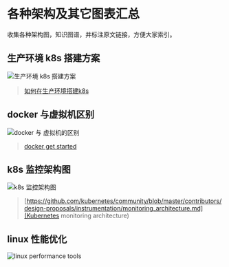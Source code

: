 # 各种架构及其它图表汇总

收集各种架构图，知识图谱，并标注原文链接，方便大家索引。

## 生产环境 k8s 搭建方案

![生产环境 k8s 搭建方案](https://d33wubrfki0l68.cloudfront.net/f6ca7c0c1ba895a1578b4131c0f174130a32c8b8/4b4c7/images/docs/kubernetessolutions.svg)

> [如何在生产环境搭建k8s](https://kubernetes.io/docs/setup/#production-environment)

## docker 与虚拟机区别

![docker 与 虚拟机的区别](https://docs.docker.com/images/VM%402x.png)

> [docker get started](https://docs.docker.com/get-started/#containers-and-virtual-machines)

## k8s 监控架构图

![k8s 监控架构图](https://raw.githubusercontent.com/kubernetes/community/master/contributors/design-proposals/instrumentation/monitoring_architecture.png)

> [https://github.com/kubernetes/community/blob/master/contributors/design-proposals/instrumentation/monitoring_architecture.md](Kubernetes monitoring architecture)

## linux 性能优化

![linux performance tools](http://www.brendangregg.com/Perf/linux_perf_tools_full.png)
